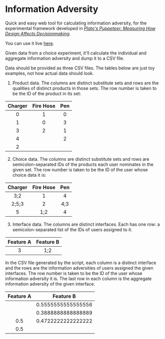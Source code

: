 # Information Adversity

Quick and easy web tool for calculating information adversity, for the experimental framework developed in 
[_Plato's Puppeteer: Measuring How Design Affects Decisionmaking_](http://noncomputable.github.io/plato.html).

You can use it live [here](http://noncomputable.github.io/Information-Adversity/).

Given data from a choice experiment, 
it'll calculate the individual and aggregate information adversity and dump it to a CSV file.

Data should be provided as three CSV files. The tables below are just toy examples, not how actual data should look.

1. Product data. The columns are distinct substitute sets and rows are the qualities of distinct products in those sets. The row number is taken to be the ID of the product in its set:

| Charger | Fire Hose | Pen |
|:-------:|:---------:|:---:|
|    0    |     1     |  0  |
|    1    |     0     |  3  |
|    3    |     2     |  1  |
|    4    |           |  2  |
|    2    |           |     |

2. Choice data. The columns are distinct substitute sets and rows are semicolon-separated IDs of the products each user nominates in the given set. The row number is taken to be the ID of the user whose choice data it is:

| Charger | Fire Hose | Pen |
|:-------:|:---------:|:---:|
|   3;2   |     1     |  4  |
|  2;5;3  |     2     | 4;3 |
|    5    |    1;2    |  4  |

3. Interface data. The columns are distinct interfaces. Each has one row: a semicolon-separated list of the IDs of users assigned to it.

| Feature A | Feature B |
|:---------:|:---------:|
|     3     |    1;2    |

In the CSV file generated by the script, each column is a distinct interface and the rows are the information adversities of users assigned the given interfaces. The row number is taken to be the ID of the user whose information adversity it is. The last row in each column is the aggregate information adversity of the given interface.

| Feature A |      Feature B     |
|:---------:|:------------------:|
|           | 0.5555555555555556 |
|           | 0.3888888888888889 |
|    0.5    | 0.4722222222222222 |
|    0.5    |                    |
